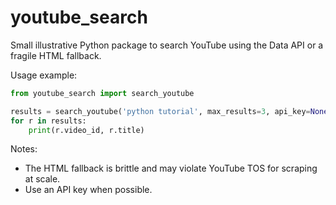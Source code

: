 # youtube_search

Small illustrative Python package to search YouTube using the Data API or a fragile HTML fallback.

Usage example:

```py
from youtube_search import search_youtube

results = search_youtube('python tutorial', max_results=3, api_key=None)
for r in results:
    print(r.video_id, r.title)
```

Notes:
- The HTML fallback is brittle and may violate YouTube TOS for scraping at scale.
- Use an API key when possible.
